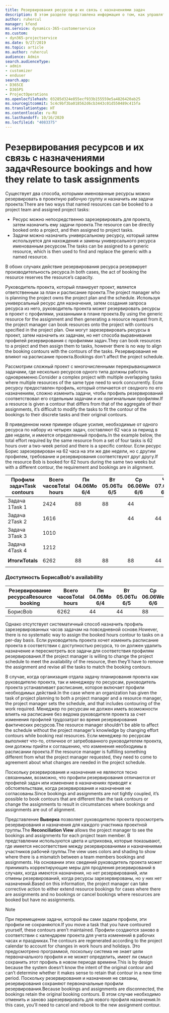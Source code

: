 ```yaml
---
title: Резервирования ресурсов и их связь с назначениями задач
description: В этом разделе представлена информация о том, как управлять именованными ресурсам, резервированиями ресурсов и назначениями задач, а также сведения о том, как они связаны друг с другом.
author: ruhercul
manager: kfend
ms.service: dynamics-365-customerservice
ms.custom:
- dyn365-projectservice
ms.date: 9/27/2019
ms.topic: article
ms.author: ruhercul
audience: Admin
search.audienceType:
- admin
- customizer
- enduser
search.app:
- D365CE
- D365PS
- ProjectOperations
ms.openlocfilehash: 03285d324e855ecf933b155559e5a4826420ab25
ms.sourcegitcommit: 5c4c9bf3ba018562d6cb3443c01d550489c415fa
ms.translationtype: HT
ms.contentlocale: ru-RU
ms.lasthandoff: 10/16/2020
ms.locfileid: "4083375"
---
```

# <a name="resource-bookings-and-how-they-relate-to-task-assignments"></a><span data-ttu-id="a8d77-103">Резервирования ресурсов и их связь с назначениями задач</span><span class="sxs-lookup"><span data-stu-id="a8d77-103">Resource bookings and how they relate to task assignments</span></span>


<span data-ttu-id="a8d77-104">Существует два способа, которыми именованные ресурсы можно резервировать в проектную рабочую группу и назначить им задачи проекта:</span><span class="sxs-lookup"><span data-stu-id="a8d77-104">There are two ways that named resources can be booked to a project team and assigned project tasks:</span></span>

- <span data-ttu-id="a8d77-105">Ресурс можно непосредственно зарезервировать для проекта, затем назначить ему задачи проекта.</span><span class="sxs-lookup"><span data-stu-id="a8d77-105">The resource can be directly booked onto a project, and then assigned to project tasks.</span></span>
- <span data-ttu-id="a8d77-106">Задачи можно назначить универсальному ресурсу, который затем используется для нахождения и замены универсального ресурса именованным ресурсом.</span><span class="sxs-lookup"><span data-stu-id="a8d77-106">The tasks can be assigned to a generic resource, which is then used to find and replace the generic with a named resource.</span></span> 

<span data-ttu-id="a8d77-107">В обоих случаях действие резервирования ресурса резервирует производительность ресурса.</span><span class="sxs-lookup"><span data-stu-id="a8d77-107">In both cases, the act of booking the resource reserves the resource’s capacity.</span></span>

<span data-ttu-id="a8d77-108">Руководитель проекта, который планирует проект, является ответственным за план и расписание проекта.</span><span class="sxs-lookup"><span data-stu-id="a8d77-108">The project manager who is planning the project owns the project plan and the schedule.</span></span> <span data-ttu-id="a8d77-109">Используя универсальный ресурс для назначения, затем создания запроса ресурса из него, руководитель проекта может резервировать ресурсы в проект с профилями, указанными в плане проекта.</span><span class="sxs-lookup"><span data-stu-id="a8d77-109">By using the generic resource for the assignment and then generating a resource request from it, the project manager can book resources onto the project with contours specified in the project plan.</span></span> <span data-ttu-id="a8d77-110">Они могут зарезервировать ресурсы в проект, затем назначить их задачам, но нет способа выравнивания профилей резервирования с профилями задач.</span><span class="sxs-lookup"><span data-stu-id="a8d77-110">They can book resources to a project and then assign them to tasks, however there is no way to align the booking contours with the contours of the tasks.</span></span> <span data-ttu-id="a8d77-111">Резервирования не влияют на расписание проекта.</span><span class="sxs-lookup"><span data-stu-id="a8d77-111">Bookings don't affect the project schedule.</span></span>

<span data-ttu-id="a8d77-112">Рассмотрим сложный проект с многочисленными перекрывающимися задачами, где несколько ресурсов одного типа должны работать одновременно.</span><span class="sxs-lookup"><span data-stu-id="a8d77-112">Consider a complex project with multiple overlapping tasks where multiple resources of the same type need to work concurrently.</span></span> <span data-ttu-id="a8d77-113">Если ресурсу предоставлен профиль, который отличается от сводного по его назначениям, сложно изменить задачи, чтобы профиль резервирований соответствовал его отдельным задачам и их оригинальным профилям.</span><span class="sxs-lookup"><span data-stu-id="a8d77-113">If a resource is given a contour that differs from that of the aggregate of their assignments, it’s difficult to modify the tasks to fit the contour of the bookings to their discrete tasks and their original contours.</span></span>

<span data-ttu-id="a8d77-114">В приведенном ниже примере общие усилия, необходимые от одного ресурса по набору из четырех задач, составляют 62 часа за период в две недели, и имеется определенный профиль.</span><span class="sxs-lookup"><span data-stu-id="a8d77-114">In the example below, the total effort required by the same resource from a set of four tasks is 62 hours over a two-week period and there is a specific contour.</span></span> <span data-ttu-id="a8d77-115">Если ресурс Борис зарезервирован на 62 часа на эти же две недели, но с другим профилем, требование и резервирования соответствуют друг другу.</span><span class="sxs-lookup"><span data-stu-id="a8d77-115">If the resource Bob is booked for 62 hours during the same two weeks but with a different contour, the requirement and bookings are in alignment.</span></span>

| <span data-ttu-id="a8d77-116">**Профили задач**</span><span class="sxs-lookup"><span data-stu-id="a8d77-116">**Task contours**</span></span>    | <span data-ttu-id="a8d77-117">**Всего часов**</span><span class="sxs-lookup"><span data-stu-id="a8d77-117">**Total hours**</span></span> | <span data-ttu-id="a8d77-118">Пн 04.06</span><span class="sxs-lookup"><span data-stu-id="a8d77-118">Mo 6/4</span></span> | <span data-ttu-id="a8d77-119">Вт 05.06</span><span class="sxs-lookup"><span data-stu-id="a8d77-119">Tu 6/5</span></span> | <span data-ttu-id="a8d77-120">Ср 06.06</span><span class="sxs-lookup"><span data-stu-id="a8d77-120">We 6/6</span></span> | <span data-ttu-id="a8d77-121">Чт 07.06</span><span class="sxs-lookup"><span data-stu-id="a8d77-121">Th 6/7</span></span> | <span data-ttu-id="a8d77-122">Пт 08.06</span><span class="sxs-lookup"><span data-stu-id="a8d77-122">Fr 6/8</span></span> | <span data-ttu-id="a8d77-123">Сб 09.06</span><span class="sxs-lookup"><span data-stu-id="a8d77-123">Sa 6/9</span></span> | <span data-ttu-id="a8d77-124">Вс 10.06</span><span class="sxs-lookup"><span data-stu-id="a8d77-124">Su 6/10</span></span> | <span data-ttu-id="a8d77-125">Пн 11.06</span><span class="sxs-lookup"><span data-stu-id="a8d77-125">Mo 6/11</span></span> | <span data-ttu-id="a8d77-126">Вт 12.06</span><span class="sxs-lookup"><span data-stu-id="a8d77-126">Tu 6/12</span></span> | <span data-ttu-id="a8d77-127">Ср 13.06</span><span class="sxs-lookup"><span data-stu-id="a8d77-127">We 6/13</span></span> | <span data-ttu-id="a8d77-128">Чт 14.06</span><span class="sxs-lookup"><span data-stu-id="a8d77-128">Th 6/14</span></span> | <span data-ttu-id="a8d77-129">Пт 15.06</span><span class="sxs-lookup"><span data-stu-id="a8d77-129">Fr 6/15</span></span> |
|----------------------|-----------------|--------|--------|--------|--------|--------|--------|---------|---------|---------|---------|---------|---------|
| <span data-ttu-id="a8d77-130">Задача 1</span><span class="sxs-lookup"><span data-stu-id="a8d77-130">Task 1</span></span>               | <span data-ttu-id="a8d77-131">24</span><span class="sxs-lookup"><span data-stu-id="a8d77-131">24</span></span>              | <span data-ttu-id="a8d77-132">8</span><span class="sxs-lookup"><span data-stu-id="a8d77-132">8</span></span>      | <span data-ttu-id="a8d77-133">8</span><span class="sxs-lookup"><span data-stu-id="a8d77-133">8</span></span>      | <span data-ttu-id="a8d77-134">4</span><span class="sxs-lookup"><span data-stu-id="a8d77-134">4</span></span>      |        |        |        |         |         |         | <span data-ttu-id="a8d77-135">4</span><span class="sxs-lookup"><span data-stu-id="a8d77-135">4</span></span>       |         |         |
| <span data-ttu-id="a8d77-136">Задача 2</span><span class="sxs-lookup"><span data-stu-id="a8d77-136">Task 2</span></span>               | <span data-ttu-id="a8d77-137">16</span><span class="sxs-lookup"><span data-stu-id="a8d77-137">16</span></span>              |        |        | <span data-ttu-id="a8d77-138">4</span><span class="sxs-lookup"><span data-stu-id="a8d77-138">4</span></span>      | <span data-ttu-id="a8d77-139">4</span><span class="sxs-lookup"><span data-stu-id="a8d77-139">4</span></span>      |        |        |         | <span data-ttu-id="a8d77-140">8</span><span class="sxs-lookup"><span data-stu-id="a8d77-140">8</span></span>       |         |         |         |         |
| <span data-ttu-id="a8d77-141">Задача 3</span><span class="sxs-lookup"><span data-stu-id="a8d77-141">Task 3</span></span>               | <span data-ttu-id="a8d77-142">10</span><span class="sxs-lookup"><span data-stu-id="a8d77-142">10</span></span>              |        |        |        |        | <span data-ttu-id="a8d77-143">4</span><span class="sxs-lookup"><span data-stu-id="a8d77-143">4</span></span>      |        |         |         | <span data-ttu-id="a8d77-144">4</span><span class="sxs-lookup"><span data-stu-id="a8d77-144">4</span></span>       |         | <span data-ttu-id="a8d77-145">2</span><span class="sxs-lookup"><span data-stu-id="a8d77-145">2</span></span>       |         |
| <span data-ttu-id="a8d77-146">Задача 4</span><span class="sxs-lookup"><span data-stu-id="a8d77-146">Task 4</span></span>               | <span data-ttu-id="a8d77-147">12</span><span class="sxs-lookup"><span data-stu-id="a8d77-147">12</span></span>              |        |        |        |        |        |        |         |         |         | <span data-ttu-id="a8d77-148">4</span><span class="sxs-lookup"><span data-stu-id="a8d77-148">4</span></span>       |         | <span data-ttu-id="a8d77-149">8</span><span class="sxs-lookup"><span data-stu-id="a8d77-149">8</span></span>       |
|                      |                 |        |        |        |        |        |        |         |         |         |         |         |         |
| <span data-ttu-id="a8d77-150">**Итоги**</span><span class="sxs-lookup"><span data-stu-id="a8d77-150">**Totals**</span></span>           | <span data-ttu-id="a8d77-151">62</span><span class="sxs-lookup"><span data-stu-id="a8d77-151">62</span></span>              | <span data-ttu-id="a8d77-152">8</span><span class="sxs-lookup"><span data-stu-id="a8d77-152">8</span></span>      | <span data-ttu-id="a8d77-153">8</span><span class="sxs-lookup"><span data-stu-id="a8d77-153">8</span></span>      | <span data-ttu-id="a8d77-154">8</span><span class="sxs-lookup"><span data-stu-id="a8d77-154">8</span></span>      | <span data-ttu-id="a8d77-155">4</span><span class="sxs-lookup"><span data-stu-id="a8d77-155">4</span></span>      | <span data-ttu-id="a8d77-156">4</span><span class="sxs-lookup"><span data-stu-id="a8d77-156">4</span></span>      |        |         | <span data-ttu-id="a8d77-157">8</span><span class="sxs-lookup"><span data-stu-id="a8d77-157">8</span></span>       | <span data-ttu-id="a8d77-158">4</span><span class="sxs-lookup"><span data-stu-id="a8d77-158">4</span></span>       | <span data-ttu-id="a8d77-159">8</span><span class="sxs-lookup"><span data-stu-id="a8d77-159">8</span></span>       | <span data-ttu-id="a8d77-160">2</span><span class="sxs-lookup"><span data-stu-id="a8d77-160">2</span></span>       | <span data-ttu-id="a8d77-161">8</span><span class="sxs-lookup"><span data-stu-id="a8d77-161">8</span></span>       |
|                      |                 |        |        |        |        |        |        |         |         |         |         |

### <a name="bobs-availability"></a><span data-ttu-id="a8d77-162">Доступность Бориса</span><span class="sxs-lookup"><span data-stu-id="a8d77-162">Bob's availability</span></span>
| <span data-ttu-id="a8d77-163">**Резервирование ресурса**</span><span class="sxs-lookup"><span data-stu-id="a8d77-163">**Resource   booking**</span></span> | <span data-ttu-id="a8d77-164">**Всего часов**</span><span class="sxs-lookup"><span data-stu-id="a8d77-164">**Total hours**</span></span> | <span data-ttu-id="a8d77-165">Пн 04.06</span><span class="sxs-lookup"><span data-stu-id="a8d77-165">Mo 6/4</span></span> | <span data-ttu-id="a8d77-166">Вт 05.06</span><span class="sxs-lookup"><span data-stu-id="a8d77-166">Tu 6/5</span></span> | <span data-ttu-id="a8d77-167">Ср 06.06</span><span class="sxs-lookup"><span data-stu-id="a8d77-167">We 6/6</span></span> | <span data-ttu-id="a8d77-168">Чт 07.06</span><span class="sxs-lookup"><span data-stu-id="a8d77-168">Th 6/7</span></span> | <span data-ttu-id="a8d77-169">Пт 08.06</span><span class="sxs-lookup"><span data-stu-id="a8d77-169">Fr 6/8</span></span> | <span data-ttu-id="a8d77-170">Сб 09.06</span><span class="sxs-lookup"><span data-stu-id="a8d77-170">Sa 6/9</span></span> | <span data-ttu-id="a8d77-171">Вс 10.06</span><span class="sxs-lookup"><span data-stu-id="a8d77-171">Su 6/10</span></span> | <span data-ttu-id="a8d77-172">Пн 11.06</span><span class="sxs-lookup"><span data-stu-id="a8d77-172">Mo 6/11</span></span> | <span data-ttu-id="a8d77-173">Вт 12.06</span><span class="sxs-lookup"><span data-stu-id="a8d77-173">Tu 6/12</span></span> | <span data-ttu-id="a8d77-174">Ср 13.06</span><span class="sxs-lookup"><span data-stu-id="a8d77-174">We 6/13</span></span> | <span data-ttu-id="a8d77-175">Чт 14.06</span><span class="sxs-lookup"><span data-stu-id="a8d77-175">Th 6/14</span></span> | <span data-ttu-id="a8d77-176">Пт 15.06</span><span class="sxs-lookup"><span data-stu-id="a8d77-176">Fr 6/15</span></span> |
|------------------------|-----------------|--------|--------|--------|--------|--------|--------|---------|---------|---------|---------|---------|---------|
| <span data-ttu-id="a8d77-177">Борис</span><span class="sxs-lookup"><span data-stu-id="a8d77-177">Bob</span></span>                    | <span data-ttu-id="a8d77-178">62</span><span class="sxs-lookup"><span data-stu-id="a8d77-178">62</span></span>              | <span data-ttu-id="a8d77-179">4</span><span class="sxs-lookup"><span data-stu-id="a8d77-179">4</span></span>      | <span data-ttu-id="a8d77-180">4</span><span class="sxs-lookup"><span data-stu-id="a8d77-180">4</span></span>      | <span data-ttu-id="a8d77-181">8</span><span class="sxs-lookup"><span data-stu-id="a8d77-181">8</span></span>      | <span data-ttu-id="a8d77-182">8</span><span class="sxs-lookup"><span data-stu-id="a8d77-182">8</span></span>      | <span data-ttu-id="a8d77-183">8</span><span class="sxs-lookup"><span data-stu-id="a8d77-183">8</span></span>      |        |         | <span data-ttu-id="a8d77-184">4</span><span class="sxs-lookup"><span data-stu-id="a8d77-184">4</span></span>       | <span data-ttu-id="a8d77-185">4</span><span class="sxs-lookup"><span data-stu-id="a8d77-185">4</span></span>       | <span data-ttu-id="a8d77-186">8</span><span class="sxs-lookup"><span data-stu-id="a8d77-186">8</span></span>       | <span data-ttu-id="a8d77-187">8</span><span class="sxs-lookup"><span data-stu-id="a8d77-187">8</span></span>       | <span data-ttu-id="a8d77-188">6</span><span class="sxs-lookup"><span data-stu-id="a8d77-188">6</span></span>       |

<span data-ttu-id="a8d77-189">Однако отсутствует систематичный способ назначить профиль зарезервированных часов задачам на повседневной основе.</span><span class="sxs-lookup"><span data-stu-id="a8d77-189">However, there is no systematic way to assign the booked hours contour to tasks on a per-day basis.</span></span> <span data-ttu-id="a8d77-190">Если руководитель проекта хочет изменить расписание проекта в соответствии с доступностью ресурса, то он должен удалить назначение и пересмотреть все задачи для соответствия профилям резервирования.</span><span class="sxs-lookup"><span data-stu-id="a8d77-190">If the project manager is willing to change the project schedule to meet the availability of the resource, then they’ll have to remove the assignment and revise all the tasks to match the booking contours.</span></span>

<span data-ttu-id="a8d77-191">В случае, когда организация отдала задачу планирования проекта как руководителю проекта, так и менеджеру по ресурсам, руководитель проекта устанавливает расписание, которое включает профили необходимых действий.</span><span class="sxs-lookup"><span data-stu-id="a8d77-191">In the case where an organization has given the task of project planning to both a project manager and a resource manager, the project manager sets the schedule, and that includes contouring of the work required.</span></span> <span data-ttu-id="a8d77-192">Менеджер по ресурсам не должен иметь возможности влиять на расписание без ведома руководителя проекта за счет изменения профилей трудозатрат во время резервирования фактических ресурсов.</span><span class="sxs-lookup"><span data-stu-id="a8d77-192">The resource manager shouldn’t be able to affect the schedule without the project manager’s knowledge by changing effort contours while booking real resources.</span></span> <span data-ttu-id="a8d77-193">Если менеджер по ресурсам выполняет что-то, отличное от затребованного руководителем проекта, они должны прийти к соглашению, что изменения необходимы в расписании проекта.</span><span class="sxs-lookup"><span data-stu-id="a8d77-193">If the resource manager is fulfilling something different from what the project manager requested, they need to come to agreement about what changes are needed in the project schedule.</span></span>

<span data-ttu-id="a8d77-194">Поскольку резервирования и назначения не являются тесно связанными, возможно, что профили резервирования отличаются от профилей задач или изменение в назначениях приводят к обстоятельствам, когда резервирования и назначения не согласованы.</span><span class="sxs-lookup"><span data-stu-id="a8d77-194">Since bookings and assignments are not tightly coupled, it’s possible to book contours that are different than the task contours or change the assignments to result in circumstances where bookings and assignments are out of alignment.</span></span>

<span data-ttu-id="a8d77-195">Представление **Выверка** позволяет руководителю проекта просмотреть резервирования и назначения для каждого участника проектной группы.</span><span class="sxs-lookup"><span data-stu-id="a8d77-195">The **Reconciliation View** allows the project manager to see the bookings and assignments for each project team member.</span></span> <span data-ttu-id="a8d77-196">В представлении используются цвета и штриховка, которые показывают, где имеется несоответствие между резервированиями и назначениями участников рабочей группы.</span><span class="sxs-lookup"><span data-stu-id="a8d77-196">The view uses colors and shading to show where there is a mismatch between a team members bookings and assignments.</span></span> <span data-ttu-id="a8d77-197">На основании этих сведений руководитель проекта может принимать корректирующие меры для продления резервирований в случаях, когда имеются назначения, но нет резервирований, или отмены резервирований, когда ресурсы зарезервированы, но у них нет назначений.</span><span class="sxs-lookup"><span data-stu-id="a8d77-197">Based on this information, the project manager can take corrective action to either extend resource bookings for cases where there are assignments and no bookings or cancel bookings where resources are booked but have no assignments.</span></span>

> [!NOTE]
> <span data-ttu-id="a8d77-198">При перемещении задачи, которой вы сами задали профили, эти профили не сохраняются.</span><span class="sxs-lookup"><span data-stu-id="a8d77-198">If you move a task that you have contoured yourself, these contours aren’t maintained.</span></span> <span data-ttu-id="a8d77-199">Профили создаются заново в соответствии с календарем проекта для учета изменений в рабочих часах и праздниках.</span><span class="sxs-lookup"><span data-stu-id="a8d77-199">The contours are regenerated according to the project calendar to account for changes in work hours and holidays.</span></span> <span data-ttu-id="a8d77-200">Это предусмотрено программой, поскольку система не знает цели первоначального профиля и не может определить, имеет ли смысл сохранить этот профиль в новом периоде времени.</span><span class="sxs-lookup"><span data-stu-id="a8d77-200">This is by design because the system doesn’t know the intent of the original contour and can’t determine whether it makes sense to retain that contour in a new time period.</span></span> <span data-ttu-id="a8d77-201">Поскольку резервирования и назначения не связаны, резервирования сохраняют первоначальные профили резервирования.</span><span class="sxs-lookup"><span data-stu-id="a8d77-201">Because bookings and assignments are disconnected, the bookings retain the original booking contours.</span></span> <span data-ttu-id="a8d77-202">В этом случае необходимо отменить и заново зарезервировать для нового профиля назначения.</span><span class="sxs-lookup"><span data-stu-id="a8d77-202">In this case, you’ll need to cancel and rebook to the new assignment contour.</span></span>

